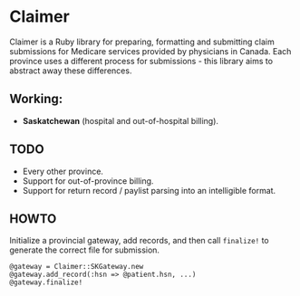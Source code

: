 # Claimer

Claimer is a Ruby library for preparing, formatting and submitting claim submissions for Medicare services provided by physicians in Canada. Each province uses a different process for submissions - this library aims to abstract away these differences.

## Working:

* **Saskatchewan** (hospital and out-of-hospital billing).

## TODO

* Every other province.
* Support for out-of-province billing.
* Support for return record / paylist parsing into an intelligible format.

## HOWTO

Initialize a provincial gateway, add records, and then call ```finalize!``` to generate the correct file for submission.

```
@gateway = Claimer::SKGateway.new
@gateway.add_record(:hsn => @patient.hsn, ...)
@gateway.finalize!
```
